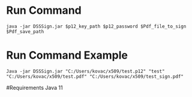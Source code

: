 # Run Command
    java -jar DSSSign.jar $p12_key_path $p12_password $Pdf_file_to_sign  $Pdf_save_path

# Run Command  Example
    Java -jar DSSSign.jar "C:/Users/kovac/x509/test.p12" "test" "C:/Users/kovac/x509/test.pdf" "C:/Users/kovac/x509/test_sign.pdf"

#Requirements
Java 11 

